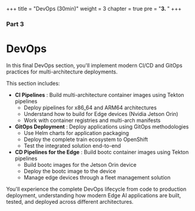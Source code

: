 +++
title = "DevOps (30min)"
weight = 3
chapter = true
pre = "<b>3. </b>"
+++

### Part 3

# DevOps

In this final DevOps section, you'll implement modern CI/CD and GitOps practices for multi-architecture deployments.

This section includes:
- **CI Pipelines** : Build multi-architecture container images using Tekton pipelines
  - Deploy pipelines for x86_64 and ARM64 architectures
  - Understand how to build for Edge devices (Nvidia Jetson Orin)
  - Work with container registries and multi-arch manifests
- **GitOps Deployment** : Deploy applications using GitOps methodologies
  - Use Helm charts for application packaging
  - Deploy the complete train ecosystem to OpenShift
  - Test the integrated solution end-to-end
- **CD Pipelines for the Edge** : Build bootc container images using Tekton pipelines
  - Build bootc images for the Jetson Orin device
  - Deploy the bootc image to the device
  - Manage edge devices through a fleet management solution

You'll experience the complete DevOps lifecycle from code to production deployment, understanding how modern Edge AI applications are built, tested, and deployed across different architectures.
